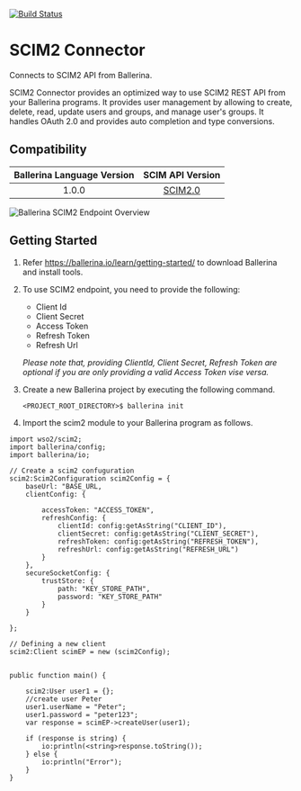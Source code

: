 [![Build Status](https://travis-ci.org/wso2-ballerina/module-scim2.svg?branch=master)](https://travis-ci.org/wso2-ballerina/module-scim2)

# SCIM2 Connector
 
Connects to SCIM2 API from Ballerina.
 
SCIM2 Connector provides an optimized way to use SCIM2 REST API from your Ballerina programs.
It provides user management by allowing to create, delete, read, update users and groups, and manage
user's groups. It handles OAuth 2.0 and provides auto completion and type conversions.

## Compatibility
| Ballerina Language Version| SCIM API Version                                          |
| :------------------------:| :--------------------------------------------------------:|
| 1.0.0                     | [SCIM2.0](https://tools.ietf.org/html/rfc7643#section-8.3)|

![Ballerina SCIM2 Endpoint Overview](./docs/resources/SCIM2.png)

## Getting Started
 1. Refer https://ballerina.io/learn/getting-started/ to download Ballerina and install tools.
 2. To use SCIM2 endpoint, you need to provide the following:
     - Client Id
     - Client Secret
     - Access Token
     - Refresh Token
     - Refresh Url

    *Please note that, providing ClientId, Client Secret, Refresh Token are optional if you are only providing a valid
     Access Token vise versa.*

 3. Create a new Ballerina project by executing the following command.

       `<PROJECT_ROOT_DIRECTORY>$ ballerina init`

 4. Import the scim2 module to your Ballerina program as follows.

```ballerina
import wso2/scim2;
import ballerina/config;
import ballerina/io;

// Create a scim2 confuguration
scim2:Scim2Configuration scim2Config = {
    baseUrl: "BASE_URL,
    clientConfig: {

        accessToken: "ACCESS_TOKEN",
        refreshConfig: {
            clientId: config:getAsString("CLIENT_ID"),
            clientSecret: config:getAsString("CLIENT_SECRET"),
            refreshToken: config:getAsString("REFRESH_TOKEN"),
            refreshUrl: config:getAsString("REFRESH_URL")
        }
    },
    secureSocketConfig: {
        trustStore: {
            path: "KEY_STORE_PATH",
            password: "KEY_STORE_PATH"
        }
    }

};

// Defining a new client
scim2:Client scimEP = new (scim2Config);


public function main() {

    scim2:User user1 = {};
    //create user Peter
    user1.userName = "Peter";
    user1.password = "peter123";
    var response = scimEP->createUser(user1);

    if (response is string) {
        io:println(<string>response.toString());
    } else {
        io:println("Error");
    }
}

```
